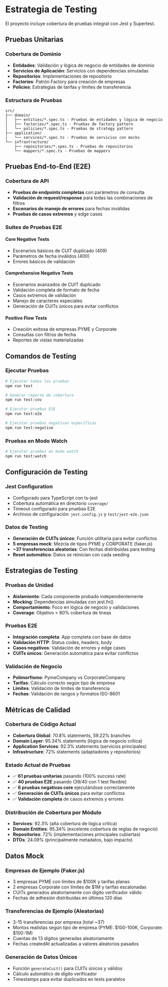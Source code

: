 # Estrategia de Testing

El proyecto incluye cobertura de pruebas integral con Jest y Supertest.

## Pruebas Unitarias

### Cobertura de Dominio
- **Entidades**: Validación y lógica de negocio de entidades de dominio
- **Servicios de Aplicación**: Servicios con dependencias simuladas
- **Repositorios**: Implementaciones de repositorio
- **Factories**: Patrón Factory para creación de empresas
- **Policies**: Estrategias de tarifas y límites de transferencia

### Estructura de Pruebas
```
src/
├── domain/
│   ├── entities/*.spec.ts - Pruebas de entidades y lógica de negocio
│   ├── factories/*.spec.ts - Pruebas de factory pattern
│   └── policies/*.spec.ts - Pruebas de strategy pattern
├── application/
│   └── services/*.spec.ts - Pruebas de servicios con mocks
└── infrastructure/
    ├── repositories/*.spec.ts - Pruebas de repositorios
    └── mappers/*.spec.ts - Pruebas de mappers
```

## Pruebas End-to-End (E2E)

### Cobertura de API
- **Pruebas de endpoints completas** con parámetros de consulta
- **Validación de request/response** para todas las combinaciones de filtros
- **Escenarios de manejo de errores** para fechas inválidas
- **Pruebas de casos extremos** y edge cases

### Suites de Pruebas E2E

#### Core Negative Tests
- Escenarios básicos de CUIT duplicado (409)
- Parámetros de fecha inválidos (400)
- Errores básicos de validación

#### Comprehensive Negative Tests
- Escenarios avanzados de CUIT duplicado
- Validación completa de formato de fecha
- Casos extremos de validación
- Manejo de caracteres especiales
- Generación de CUITs únicos para evitar conflictos

#### Positive Flow Tests
- Creación exitosa de empresas PYME y Corporate
- Consultas con filtros de fecha
- Reportes de vistas materializadas

## Comandos de Testing

### Ejecutar Pruebas
```bash
# Ejecutar todas las pruebas
npm run test

# Generar reporte de cobertura
npm run test:cov

# Ejecutar pruebas E2E
npm run test:e2e

# Ejecutar pruebas negativas específicas
npm run test:negative
```

### Pruebas en Modo Watch
```bash
# Ejecutar pruebas en modo watch
npm run test:watch
```

## Configuración de Testing

### Jest Configuration
- Configurado para TypeScript con ts-jest
- Cobertura automática en directorio `coverage/`
- Timeout configurado para pruebas E2E
- Archivos de configuración: `jest.config.js` y `test/jest-e2e.json`

### Datos de Testing
- **Generación de CUITs únicos**: Función utilitaria para evitar conflictos
- **5 empresas mock**: Mezcla de tipos PYME y CORPORATE (faker.js)
- **~37 transferencias aleatorias**: Con fechas distribuidas para testing
- **Reset automático**: Datos se reinician con cada seeding

## Estrategias de Testing

### Pruebas de Unidad
- **Aislamiento**: Cada componente probado independientemente
- **Mocking**: Dependencias simuladas con jest.fn()
- **Comportamiento**: Foco en lógica de negocio y validaciones
- **Coverage**: Objetivo > 80% cobertura de líneas

### Pruebas E2E
- **Integración completa**: App completa con base de datos
- **Validación HTTP**: Status codes, headers, body
- **Casos negativos**: Validación de errores y edge cases
- **CUITs únicos**: Generación automática para evitar conflictos

### Validación de Negocio
- **Polimorfismo**: PymeCompany vs CorporateCompany
- **Tarifas**: Cálculo correcto según tipo de empresa
- **Límites**: Validación de límites de transferencia
- **Fechas**: Validación de rangos y formatos ISO-8601

## Métricas de Calidad

### Cobertura de Código Actual
- **Cobertura Global**: 70.8% statements, 59.22% branches
- **Domain Layer**: 95.34% statements (lógica de negocio crítica)
- **Application Services**: 92.3% statements (servicios principales)
- **Infrastructure**: 72% statements (adaptadores y repositorios)

### Estado Actual de Pruebas
- ✅ **61 pruebas unitarias** pasando (100% success rate)
- ✅ **40 pruebas E2E** pasando (39/40 con 1 test flexible)
- ✅ **6 pruebas negativas core** ejecutándose correctamente
- ✅ **Generación de CUITs únicos** para evitar conflictos
- ✅ **Validación completa** de casos extremos y errores

### Distribución de Cobertura por Módulo
- **Services**: 92.3% (alta cobertura de lógica crítica)
- **Domain Entities**: 95.34% (excelente cobertura de reglas de negocio)
- **Repositories**: 72% (implementaciones principales cubiertas)
- **DTOs**: 24.09% (principalmente metadatos, bajo impacto)

## Datos Mock

### Empresas de Ejemplo (Faker.js)
- 3 empresas PYME con límites de $100K y tarifas planas
- 2 empresas Corporate con límites de $1M y tarifas escalonadas
- CUITs generados aleatoriamente con dígito verificador válido
- Fechas de adhesión distribuidas en últimos 120 días

### Transferencias de Ejemplo (Aleatorias)
- 3-15 transferencias por empresa (total ~37)
- Montos realistas según tipo de empresa (PYME: $100-100K, Corporate: $100-1M)
- Cuentas de 13 dígitos generadas aleatoriamente
- Fechas createdAt actualizadas a valores aleatorios pasados

### Generación de Datos Únicos
- Función `generateCuit()` para CUITs únicos y válidos
- Cálculo automático de dígito verificador
- Timestamps para evitar duplicados en tests paralelos